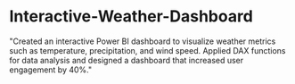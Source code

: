 # Interactive-Weather-Dashboard
"Created an interactive Power BI dashboard to visualize weather metrics such as temperature, precipitation, and wind speed. Applied DAX functions for data analysis and designed a dashboard that increased user engagement by 40%."
